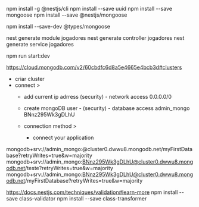 npm install -g @nestjs/cli
npm install --save uuid
npm install --save mongoose
npm install --save @nestjs/mongoose



npm install --save-dev @types/mongoose

nest generate module jogadores
nest generate controller jogadores
nest generate service jogadores

npm run start:dev


https://cloud.mongodb.com/v2/60cbdfc6d8a5e4665e4bcb3d#clusters

- criar cluster
- connect > 
    - add current ip adrress (security) - network access
        0.0.0.0/0
    - create mongoDB user -  (security) - database access
        admin_mongo
        BNnz295Wk3gDLhU
        
    - connection method >
        - connect your application
        
mongodb+srv://admin_mongo:<password>@cluster0.dwwu8.mongodb.net/myFirstDatabase?retryWrites=true&w=majority
mongodb+srv://admin_mongo:BNnz295Wk3gDLhU@cluster0.dwwu8.mongodb.net/teste?retryWrites=true&w=majority
mongodb+srv://admin_mongo:BNnz295Wk3gDLhU@cluster0.dwwu8.mongodb.net/myFirstDatabase?retryWrites=true&w=majority

        

https://docs.nestjs.com/techniques/validation#learn-more
npm install --save class-validator
npm install --save class-transformer